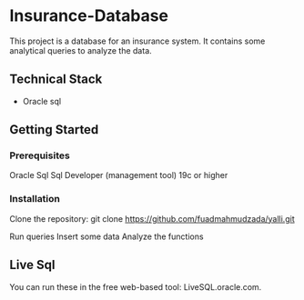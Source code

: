 # Insurance-Database

This project is a database for an insurance system. It contains some analytical queries to analyze the data.



## Technical Stack
* Oracle sql

## Getting Started 
### Prerequisites

Oracle Sql
Sql Developer (management tool) 19c or higher


### Installation

Clone the repository:
git clone https://github.com/fuadmahmudzada/yalli.git

Run queries
Insert some data
Analyze the functions


## Live Sql
You can run these in the free web-based tool: LiveSQL.oracle.com.
